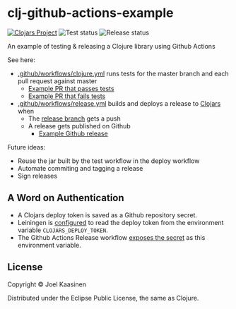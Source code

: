 # clj-github-actions-example

[![Clojars Project](https://img.shields.io/clojars/v/com.github.opqdonut/clj-github-actions-example.svg)](https://clojars.org/com.github.opqdonut/clj-github-actions-example)
![Test status](https://github.com/opqdonut/clj-github-actions-example/actions/workflows/clojure.yml/badge.svg)
![Release status](https://github.com/opqdonut/clj-github-actions-example/actions/workflows/release.yml/badge.svg)

An example of testing & releasing a Clojure library using Github Actions

See here:
- [.github/workflows/clojure.yml](.github/workflows/clojure.yml) runs tests for the master branch and each pull request against master
  - [Example PR that passes tests](https://github.com/opqdonut/clj-github-actions-example/pull/1)
  - [Example PR that fails tests](https://github.com/opqdonut/clj-github-actions-example/pull/2)
- [.github/workflows/release.yml](.github/workflows/release.yml) builds and deploys a release to [Clojars](https://clojars.org/com.github.opqdonut/clj-github-actions-example) when
  - The [release branch](https://github.com/opqdonut/clj-github-actions-example/tree/release) gets a push
  - A release gets published on Github
    - [Example Github release](https://github.com/opqdonut/clj-github-actions-example/releases/tag/release%2F0.1.1)

Future ideas:
- Reuse the jar built by the test workflow in the deploy workflow
- Automate commiting and tagging a release
- Sign releases

## A Word on Authentication

- A Clojars deploy token is saved as a Github repository secret.
- Leiningen is [configured](https://github.com/opqdonut/clj-github-actions-example/blob/master/project.clj#L13) to read the deploy token from the environment variable `CLOJARS_DEPLOY_TOKEN`.
- The Github Actions Release workflow [exposes the secret](https://github.com/opqdonut/clj-github-actions-example/blob/master/.github/workflows/release.yml#L32) as this environment variable.

## License

Copyright © Joel Kaasinen

Distributed under the Eclipse Public License, the same as Clojure.
